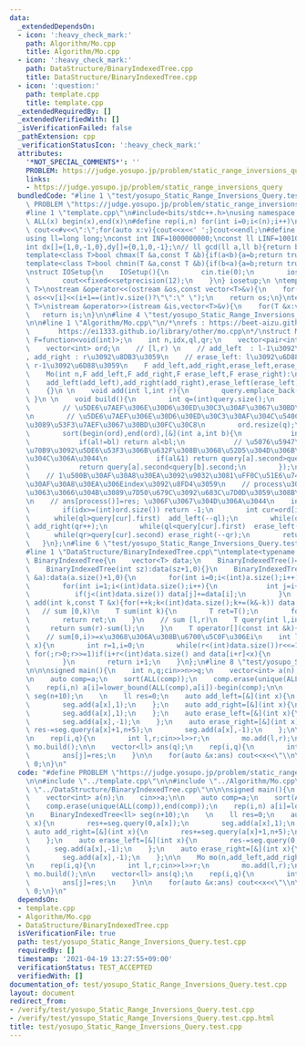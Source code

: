 ```yaml
---
data:
  _extendedDependsOn:
  - icon: ':heavy_check_mark:'
    path: Algorithm/Mo.cpp
    title: Algorithm/Mo.cpp
  - icon: ':heavy_check_mark:'
    path: DataStructure/BinaryIndexedTree.cpp
    title: DataStructure/BinaryIndexedTree.cpp
  - icon: ':question:'
    path: template.cpp
    title: template.cpp
  _extendedRequiredBy: []
  _extendedVerifiedWith: []
  _isVerificationFailed: false
  _pathExtension: cpp
  _verificationStatusIcon: ':heavy_check_mark:'
  attributes:
    '*NOT_SPECIAL_COMMENTS*': ''
    PROBLEM: https://judge.yosupo.jp/problem/static_range_inversions_query
    links:
    - https://judge.yosupo.jp/problem/static_range_inversions_query
  bundledCode: "#line 1 \"test/yosupo_Static_Range_Inversions_Query.test.cpp\"\n#define\
    \ PROBLEM \"https://judge.yosupo.jp/problem/static_range_inversions_query\"\n\n\
    #line 1 \"template.cpp\"\n#include<bits/stdc++.h>\nusing namespace std;\n#define\
    \ ALL(x) begin(x),end(x)\n#define rep(i,n) for(int i=0;i<(n);i++)\n#define debug(v)\
    \ cout<<#v<<\":\";for(auto x:v){cout<<x<<' ';}cout<<endl;\n#define mod 1000000007\n\
    using ll=long long;\nconst int INF=1000000000;\nconst ll LINF=1001002003004005006ll;\n\
    int dx[]={1,0,-1,0},dy[]={0,1,0,-1};\n// ll gcd(ll a,ll b){return b?gcd(b,a%b):a;}\n\
    template<class T>bool chmax(T &a,const T &b){if(a<b){a=b;return true;}return false;}\n\
    template<class T>bool chmin(T &a,const T &b){if(b<a){a=b;return true;}return false;}\n\
    \nstruct IOSetup{\n    IOSetup(){\n        cin.tie(0);\n        ios::sync_with_stdio(0);\n\
    \        cout<<fixed<<setprecision(12);\n    }\n} iosetup;\n \ntemplate<typename\
    \ T>\nostream &operator<<(ostream &os,const vector<T>&v){\n    for(int i=0;i<(int)v.size();i++)\
    \ os<<v[i]<<(i+1==(int)v.size()?\"\":\" \");\n    return os;\n}\ntemplate<typename\
    \ T>\nistream &operator>>(istream &is,vector<T>&v){\n    for(T &x:v)is>>x;\n \
    \   return is;\n}\n\n#line 4 \"test/yosupo_Static_Range_Inversions_Query.test.cpp\"\
    \n\n#line 1 \"Algorithm/Mo.cpp\"\n/*\nrefs : https://beet-aizu.github.io/library/algorithm/mo.cpp\n\
    \       https://ei1333.github.io/library/other/mo.cpp\n*/\nstruct Mo{\n    using\
    \ F=function<void(int)>;\n    int n,idx,ql,qr;\n    vector<pair<int,int>> query;\n\
    \    vector<int> ord;\n    // [l,r) \n    // add_left  : l-1\u3092\u8DB3\u3059\
    , add_right : r\u3092\u8DB3\u3059\n    // erase_left: l\u3092\u6D88\u3059,  erase_right:\
    \ r-1\u3092\u6D88\u3059\n    F add_left,add_right,erase_left,erase_right;\n \n\
    \    Mo(int n,F add_left,F add_right,F erase_left,F erase_right):\n    n(n),idx(0),ql(0),qr(0),\n\
    \    add_left(add_left),add_right(add_right),erase_left(erase_left),erase_right(erase_right)\n\
    \    {}\n \n    void add(int l,int r){\n        query.emplace_back(l,r);\n   \
    \ }\n \n    void build(){\n        int q=(int)query.size();\n        int bs=n/min(n,int(sqrt(q)));\n\
    \        // \u5DE6\u7AEF\u306E\u30D6\u30ED\u30C3\u30AF\u3067\u30BD\u30FC\u30C8\
    \n        // \u5DE6\u7AEF\u306E\u30D6\u30ED\u30C3\u30AF\u304C\u540C\u3058\u306A\
    \u3089\u53F3\u7AEF\u3067\u30BD\u30FC\u30C8\n        ord.resize(q);\n        iota(begin(ord),end(ord),0);\n\
    \        sort(begin(ord),end(ord),[&](int a,int b){\n            int al=query[a].first/bs,bl=query[b].first/bs;\n\
    \            if(al!=bl) return al<bl;\n            // \u5076\u5947\u3067\u59CB\
    \u70B9\u3092\u5DE6\u53F3\u306B\u632F\u308B\u3068\u52D5\u304D\u306B\u7121\u99C4\
    \u304C\u306A\u3044\n            if(al&1) return query[a].second>query[b].second;\n\
    \            return query[a].second<query[b].second;\n        });\n    }\n \n\
    \    // 1\u500B\u30AF\u30A8\u30EA\u3092\u9032\u3081\uFF0C\u51E6\u7406\u3057\u305F\
    \u30AF\u30A8\u30EA\u306Eindex\u3092\u8FD4\u3059\n    // process\u304C\u7D42\u308F\
    \u3063\u3066\u304B\u3089\u7D50\u679C\u3092\u683C\u7D0D\u3059\u308B\u3053\u3068\
    \n    // ans[process()]=res; \u306F\u3067\u304D\u306A\u3044\n    int process(){\n\
    \        if(idx>=(int)ord.size()) return -1;\n        int cur=ord[idx++];\n  \
    \      while(ql>query[cur].first)  add_left(--ql);\n        while(qr<query[cur].second)\
    \ add_right(qr++);\n        while(ql<query[cur].first)  erase_left(ql++);\n  \
    \      while(qr>query[cur].second) erase_right(--qr);\n        return cur;\n \
    \   }\n};\n#line 6 \"test/yosupo_Static_Range_Inversions_Query.test.cpp\"\n\n\
    #line 1 \"DataStructure/BinaryIndexedTree.cpp\"\ntemplate<typename T>\nstruct\
    \ BinaryIndexedTree{\n    vector<T> data;\n    BinaryIndexedTree()=default;\n\
    \    BinaryIndexedTree(int sz):data(sz+1,0){}\n    BinaryIndexedTree(const vector<T>\
    \ &a):data(a.size()+1,0){\n        for(int i=0;i<(int)a.size();i++)data[i+1]=a[i];\n\
    \        for(int i=1;i<(int)data.size();i++){\n            int j=i+(i&-i);\n \
    \           if(j<(int)data.size()) data[j]+=data[i];\n        }\n    }\n    void\
    \ add(int k,const T &x){for(++k;k<(int)data.size();k+=(k&-k)) data[k]+=x;}\n \
    \   // sum [0,k)\n    T sum(int k){\n        T ret=T();\n        for(;k>0;k-=(k&-k))ret+=data[k];\n\
    \        return ret;\n    }\n    // sum [l,r)\n    T query(int l,int r){\n   \
    \     return sum(r)-sum(l);\n    }\n    T operator[](const int &k){return query(k,k+1);}\n\
    \    // sum[0,i)>=x\u3068\u306A\u308B\u6700\u5C0F\u306Ei\n    int lower_bound(T\
    \ x){\n        int r=1,i=0;\n        while(r<(int)data.size())r<<=1;\n       \
    \ for(;r>0;r>>=1)if(i+r<(int)data.size() and data[i+r]<x){\n            x-=data[i+r];i+=r;\n\
    \        }\n        return i+1;\n    }\n};\n#line 8 \"test/yosupo_Static_Range_Inversions_Query.test.cpp\"\
    \n\n\nsigned main(){\n    int n,q;cin>>n>>q;\n    vector<int> a(n);\n    cin>>a;\n\
    \n    auto comp=a;\n    sort(ALL(comp));\n    comp.erase(unique(ALL(comp)),end(comp));\n\
    \    rep(i,n) a[i]=lower_bound(ALL(comp),a[i])-begin(comp);\n\n    BinaryIndexedTree<ll>\
    \ seg(n+10);\n    \n    ll res=0;\n    auto add_left=[&](int x){\n        res+=seg.query(0,a[x]);\n\
    \        seg.add(a[x],1);\n    };\n    auto add_right=[&](int x){\n        res+=seg.query(a[x]+1,n+5);\n\
    \        seg.add(a[x],1);\n    };\n    auto erase_left=[&](int x){\n        res-=seg.query(0,a[x]);\n\
    \        seg.add(a[x],-1);\n    };\n    auto erase_right=[&](int x){\n       \
    \ res-=seg.query(a[x]+1,n+5);\n        seg.add(a[x],-1);\n    };\n\n    Mo mo(n,add_left,add_right,erase_left,erase_right);\n\
    \n    rep(i,q){\n        int l,r;cin>>l>>r;\n        mo.add(l,r);\n    }\n   \
    \ mo.build();\n\n    vector<ll> ans(q);\n    rep(i,q){\n        int j=mo.process();\n\
    \        ans[j]=res;\n    }\n\n    for(auto &x:ans) cout<<x<<\"\\n\";\n    return\
    \ 0;\n}\n"
  code: "#define PROBLEM \"https://judge.yosupo.jp/problem/static_range_inversions_query\"\
    \n\n#include \"../template.cpp\"\n\n#include \"../Algorithm/Mo.cpp\"\n\n#include\
    \ \"../DataStructure/BinaryIndexedTree.cpp\"\n\n\nsigned main(){\n    int n,q;cin>>n>>q;\n\
    \    vector<int> a(n);\n    cin>>a;\n\n    auto comp=a;\n    sort(ALL(comp));\n\
    \    comp.erase(unique(ALL(comp)),end(comp));\n    rep(i,n) a[i]=lower_bound(ALL(comp),a[i])-begin(comp);\n\
    \n    BinaryIndexedTree<ll> seg(n+10);\n    \n    ll res=0;\n    auto add_left=[&](int\
    \ x){\n        res+=seg.query(0,a[x]);\n        seg.add(a[x],1);\n    };\n   \
    \ auto add_right=[&](int x){\n        res+=seg.query(a[x]+1,n+5);\n        seg.add(a[x],1);\n\
    \    };\n    auto erase_left=[&](int x){\n        res-=seg.query(0,a[x]);\n  \
    \      seg.add(a[x],-1);\n    };\n    auto erase_right=[&](int x){\n        res-=seg.query(a[x]+1,n+5);\n\
    \        seg.add(a[x],-1);\n    };\n\n    Mo mo(n,add_left,add_right,erase_left,erase_right);\n\
    \n    rep(i,q){\n        int l,r;cin>>l>>r;\n        mo.add(l,r);\n    }\n   \
    \ mo.build();\n\n    vector<ll> ans(q);\n    rep(i,q){\n        int j=mo.process();\n\
    \        ans[j]=res;\n    }\n\n    for(auto &x:ans) cout<<x<<\"\\n\";\n    return\
    \ 0;\n}\n"
  dependsOn:
  - template.cpp
  - Algorithm/Mo.cpp
  - DataStructure/BinaryIndexedTree.cpp
  isVerificationFile: true
  path: test/yosupo_Static_Range_Inversions_Query.test.cpp
  requiredBy: []
  timestamp: '2021-04-19 13:27:55+09:00'
  verificationStatus: TEST_ACCEPTED
  verifiedWith: []
documentation_of: test/yosupo_Static_Range_Inversions_Query.test.cpp
layout: document
redirect_from:
- /verify/test/yosupo_Static_Range_Inversions_Query.test.cpp
- /verify/test/yosupo_Static_Range_Inversions_Query.test.cpp.html
title: test/yosupo_Static_Range_Inversions_Query.test.cpp
---
```

